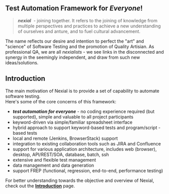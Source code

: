 **Test Automation Framework for _Everyone_!**
---------------------------------------------

> _**nexial**_  - joining together.  It refers to the joining of knowledge from multiple perspectives 
and practices to achieve a new understanding of ourselves and anture, and to fuel cultural 
advancement. 

The name reflects our desire and intention to perfect the "art" and "science" of Software Testing 
and the promotion of Quality Artisian.  As professional QA, we are all _nexialists_ - we see links
in the disconnected and synergy in the seemingly independent, and draw from such new 
ideas/solutions.


**Introduction**
----------------

The main motivation of Nexial is to provide a set of capability to automate software testing.  
Here's some of the core concerns of this framework:

* ***test automation for everyone*** - no coding experience required (but supported), simple and 
  valuable to all project participants
* keyword-driven via simple/familiar spreadsheet interface
* hybrid approach to support keyword-based tests and program/script -based tests
* local and remote (Jenkins, BrowserStack) support
* integration to existing collaboration tools such as JIRA and Confluence
* support for various application architecture, includes web (browser), desktop, API/REST/SOA, 
		database, batch, ssh
* extensive and flexible test management
* data management and data generation
* support FREP (functional, regression, end-to-end, performance testing)

For better understanding towards the objective and overview of Nexial, check out 
the **[Introduction](quickstart/IntroductionAndFAQ)** page.

